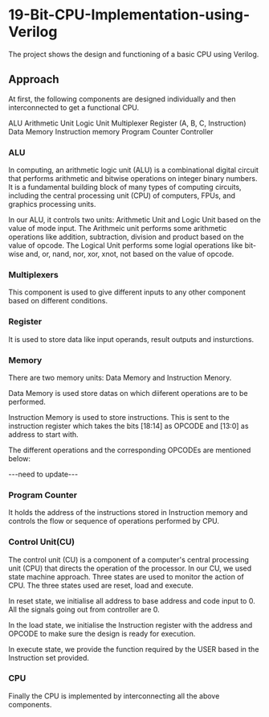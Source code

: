 # 19-Bit-CPU-Implementation-using-Verilog
The project shows the design and functioning of a basic CPU using Verilog.

## Approach
At first, the following components are designed individually and then interconnected to get a functional CPU.

ALU
Arithmetic Unit
Logic Unit
Multiplexer
Register (A, B, C, Instruction)
Data Memory
Instruction memory
Program Counter
Controller

### ALU
In computing, an arithmetic logic unit (ALU) is a combinational digital circuit that performs arithmetic and bitwise operations on integer binary numbers. It is a fundamental building block of many types of computing circuits, including the central processing unit (CPU) of computers, FPUs, and graphics processing units.

In our ALU, it controls two units: Arithmetic Unit and Logic Unit based on the value of mode input. The Arithmeic unit performs some arithmetic operations like addition, subtraction, division and product based on the value of opcode. The Logical Unit performs some logial operations like bit-wise and, or, nand, nor, xor, xnot, not based on the value of opcode.

### Multiplexers
This component is used to give different inputs to any other component based on different conditions.

### Register
It is used to store data like input operands, result outputs and insturctions.

### Memory
There are two memory units: Data Memory and Instruction Menory.

Data Memory is used store datas on which diiferent operations are to be performed.

Instruction Memory is used to store instructions. This is sent to the instruction register which takes the bits [18:14] as OPCODE and [13:0] as address to start with.

The different operations and the corresponding OPCODEs are mentioned below:

---need to update---

### Program Counter
It holds the address of the instructions stored in Instruction memory and controls the flow or sequence of operations performed by CPU.

### Control Unit(CU)
The control unit (CU) is a component of a computer's central processing unit (CPU) that directs the operation of the processor. In our CU, we used state machine approach. Three states are used to monitor the action of CPU. The three states used are reset, load and execute.

In reset state, we initialise all address to base address and code input to 0. All the signals going out from controller are 0.

In the load state, we initialise the Instruction register with the address and OPCODE to make sure the design is ready for execution.

In execute state, we provide the function required by the USER based in the Instruction set provided.

### CPU
Finally the CPU is implemented by interconnecting all the above components.
